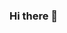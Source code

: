 ### Hi there 👋

<!--
**Farida-EL-Shenawy/Farida-EL-Shenawy** is a ✨ _special_ ✨ repository because its `README.md` (this file) appears on your GitHub profile.

Here are some ideas to get you started:

- 🔭 I’m currently A student at faculty of Computers and AI 
- 🌱 I’m currently learning programming 
- 👯 I’m looking to collaborate on internships and trainings.
